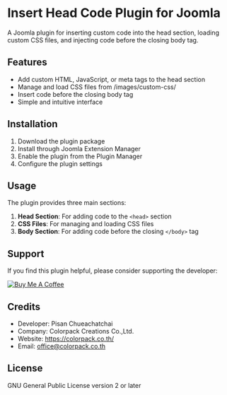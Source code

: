 # Insert Head Code Plugin for Joomla

A Joomla plugin for inserting custom code into the head section, loading custom CSS files, and injecting code before the closing body tag.

## Features

- Add custom HTML, JavaScript, or meta tags to the head section
- Manage and load CSS files from /images/custom-css/
- Insert code before the closing body tag
- Simple and intuitive interface

## Installation

1. Download the plugin package
2. Install through Joomla Extension Manager
3. Enable the plugin from the Plugin Manager
4. Configure the plugin settings

## Usage

The plugin provides three main sections:

1. **Head Section**: For adding code to the `<head>` section
2. **CSS Files**: For managing and loading CSS files
3. **Body Section**: For adding code before the closing `</body>` tag

## Support

If you find this plugin helpful, please consider supporting the developer:

[![Buy Me A Coffee](https://www.buymeacoffee.com/assets/img/custom_images/orange_img.png)](https://buymeacoffee.com/cheuachatchai)

## Credits

- Developer: Pisan Chueachatchai
- Company: Colorpack Creations Co.,Ltd.
- Website: https://colorpack.co.th/
- Email: office@colorpack.co.th

## License

GNU General Public License version 2 or later